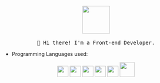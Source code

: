<p align="center">
  <img src="https://i.pinimg.com/originals/b3/9b/16/b39b168a37a070bdc9d96eb125bd4e20.gif" width="75px">
   <br><br>
  <samp>
    👋 Hi there! I'm a Front-end Developer.
  </samp>
</p>

- Programming Languages used:

<div align="center">
 <img src = 'https://github.com/str0ng1/str0ng1/blob/master/images/c-original.svg' width='30'/> <img src = 'https://github.com/str0ng1/str0ng1/blob/master/images/python.svg' height='30'/> <img src = 'https://github.com/str0ng1/str0ng1/blob/master/images/html.svg' width='30'/> <img src = 
'https://github.com/str0ng1/str0ng1/blob/master/images/css.svg' width='30'/> <img src = 
'https://github.com/str0ng1/str0ng1/blob/master/images/js.svg' width='30'/> <img src = 
'https://github.com/str0ng1/RaghavK16/blob/master/images/php.svg' width='40'/>
</div>
